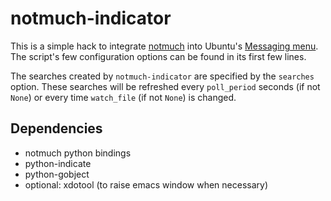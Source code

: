 notmuch-indicator
=================

This is a simple hack to integrate
[notmuch](http://www.notmuchmail.org/) into Ubuntu's
[Messaging menu](https://wiki.ubuntu.com/MessagingMenu). The script's
few configuration options can be found in its first few lines.

The searches created by `notmuch-indicator` are specified by the
`searches` option. These searches will be refreshed every
`poll_period` seconds (if not `None`) or every time `watch_file` (if
not `None`) is changed.

Dependencies
------------

 * notmuch python bindings
 * python-indicate
 * python-gobject
 * optional: xdotool (to raise emacs window when necessary)

